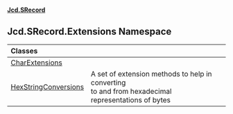 #### [Jcd.SRecord](index.md 'index')

## Jcd.SRecord.Extensions Namespace

| Classes | |
| :--- | :--- |
| [CharExtensions](Jcd.SRecord.Extensions.CharExtensions.md 'Jcd.SRecord.Extensions.CharExtensions') | |
| [HexStringConversions](Jcd.SRecord.Extensions.HexStringConversions.md 'Jcd.SRecord.Extensions.HexStringConversions') | A set of extension methods to help in converting<br/>to and from hexadecimal representations of bytes |
